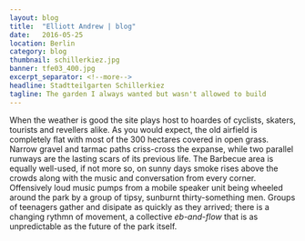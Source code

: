 ```yaml
---
layout: blog
title:  "Elliott Andrew | blog"
date:   2016-05-25
location: Berlin
category: blog
thumbnail: schillerkiez.jpg
banner: tfe03_400.jpg
excerpt_separator: <!--more-->
headline: Stadtteilgarten Schillerkiez
tagline: The garden I always wanted but wasn't allowed to build
---
```


When the weather is good the site plays host to hoardes of cyclists, skaters, tourists and revellers alike. As you would expect, the old airfield is completely flat with most of the 300 hectares covered in open grass. <!--more--> Narrow gravel and tarmac paths criss-cross the expanse, while two parallel runways are the lasting scars of its previous life. The Barbecue area is equally well-used, if not more so, on sunny days smoke rises above the crowds along with the music and conversation from every corner. Offensively loud music pumps from a mobile speaker unit being wheeled around the park by a group of tipsy, sunburnt thirty-something men. Groups of teenagers gather and disipate as quickly as they arrived; there is a changing rythmn of movement, a collective *eb-and-flow* that is as unpredictable as the future of the park itself.
